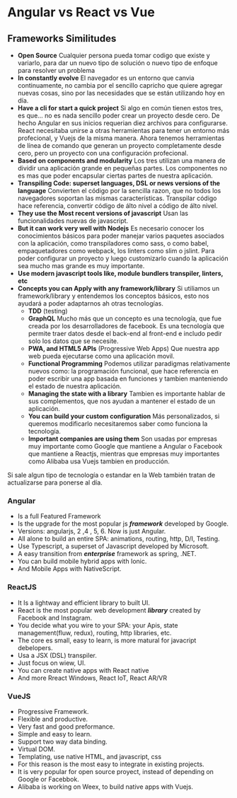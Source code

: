 # Angular vs React vs Vue

## Frameworks Similitudes

* __Open Source__
  Cualquier persona pueda tomar codigo que existe y variarlo, para dar un nuevo tipo de solución o nuevo tipo de enfoque para resolver un problema
* __In constantly evolve__
  El navegador es un entorno que canvia continuamente, no cambia por el sencillo capricho que quiere agregar nuevas cosas, sino por las necesidades que se están utilizando hoy en día.
* __Have a cli for start a quick project__
  Si algo en común tienen estos tres, es que... no es nada sencillo poder crear un proyecto desde cero. De hecho Angular en sus inicios requerian diez archivos para configurarse. React necesitaba unirse a otras herramientas para tener un entorno más profecional, y Vuejs de la misma manera.
  Ahora tenemos herramientas de línea de comando que generan un proyecto completamente desde cero, pero un proyecto con una configuración profecional.
* __Based on components and modularity__
  Los tres utilizan una manera de dividir una aplicación grande en pequeñas partes.
  Los componentes no es mas que poder encapsular ciertas partes de nuestra aplicación.
* __Transpiling Code: superset languages, DSL or news versions of the language__
  Convierten el código por la sencilla razon,  que no todos los navegadores soportan las mismas características.
  Transpilar código hace referencia, convertir código de álto nivel a código de álto nivel.
* __They use the Most recent versions of javascript__
  Usan las funcionalidades nuevas de javascript.
* __But it can work very well with Nodejs__
  Es necesario conocer los conocimientos básicos para poder manejar varios paquetes asociados con la aplicación, como transpiladores como sass, o como babel, empaquetadores como webpack, los linters como slim o jslint. Para poder configurar un proyecto y luego customizarlo cuando la aplicación sea mucho mas grande es muy importante.
* __Use modern javascript tools like, module bundlers transpiler, linters, etc__
* __Concepts you can Apply with any framework/library__
  Si utiliamos un framework/library y entendemos los conceptos básicos, esto nos ayudará a poder adaptarnos ah otras tecnologías.
  * __TDD__ (testing)
  * __GraphQL__
    Mucho más que un concepto es una tecnología, que fue creada por los desarrolladores de facebook. Es una tecnología que permite traer datos desde el back-end al front-end e includo pedir solo los datos que se necesite.
  * __PWA, and HTML5 APIs__ (Progressive Web Apps)
    Que nuestra app web pueda ejecutarse como una aplicación movil.
  * __Functional Programming__
    Podemos utilizar paradigmas relativamente nuevos como: la programación funcional, que hace referencia en poder escribir una app basada en funciones y tambien manteniendo el estado de nuestra aplicación.
  * __Managing the state with a library__
    Tambien es importante hablar de sus complementos, que nos ayudan a mantener el estado de un aplicación.
  * __You can build your custom configuration__
    Más personalizados, si queremos modificarlo necesitaremos saber como funciona la tecnología.
  * __Important companies are using them__
    Son usadas por empresas muy importante como Google que mantiene a Angular o Facebook que mantiene a Reactjs, mientras que empresas muy importantes como Alibaba usa Vuejs tambien en producción.

Si sale algun tipo de tecnología o estandar en la Web también tratan de actualizarse para ponerse al día.

### Angular
* Is a full Featured Framework
* Is the upgrade for the most popular js ___framework___ developed by Google.
* Versions: angularjs, 2 ,4 , 5, 6. Now is just Angular.
* All alone to build an entire SPA: animations, routing, http, D/I, Testing.
* Use Typescript, a superset  of Javascript developed by Microsoft.
* A easy transition from ___enterprise___ framework as spring, .NET.
* You can build mobile hybrid apps with Ionic.
* And Mobile Apps with NativeScript.

### ReactJS
* It Is a lightway and efficient library to built UI.
* React is the most popular web development ___library___ created by Facebook and Instagram.
* You decide what you wire to your SPA: your Apis, state management(fluw, redux), routing, http libraries, etc.
* The core es small, easy to learn, is more matural for javacript debelopers.
* Usa a JSX (DSL) transpiler.
* Just focus on wiew, UI.
* You can create native apps with React native
* And more Rreact Windows, React IoT, React AR/VR

### VueJS
* Progressive Framework.
* Flexible and productive.
* Very fast and good preformance.
* Simple and easy to learn.
* Support two way data binding.
* Virtual DOM.
* Templating, use native HTML, and javascript, css
* For this reason is the most easy to integrate in existing projects.
* It is very popular for open source proyect, instead of depending on Google or Facebbok.
* Alibaba is working on Weex, to build native apps with Vuejs.

